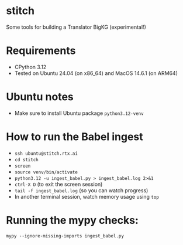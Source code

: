 # stitch
Some tools for building a Translator BigKG (experimental!) 

# Requirements
- CPython 3.12
- Tested on Ubuntu 24.04 (on x86_64) and MacOS 14.6.1 (on ARM64)

# Ubuntu notes
- Make sure to install Ubuntu package `python3.12-venv`

# How to run the Babel ingest
- `ssh ubuntu@stitch.rtx.ai`
- `cd stitch`
- `screen`
- `source venv/bin/activate`
- `python3.12 -u ingest_babel.py > ingest_babel.log 2>&1`
- `ctrl-X D` (to exit the screen session)
- `tail -f ingest_babel.log` (so you can watch progress)
- In another terminal session, watch memory usage using `top`

# Running the mypy checks:

```
mypy --ignore-missing-imports ingest_babel.py
```
